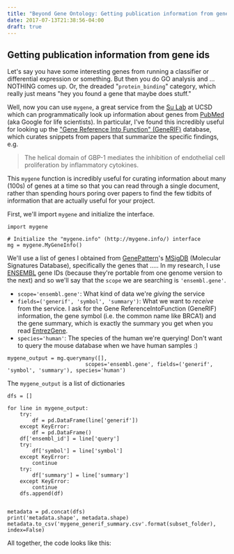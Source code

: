 ```yaml
---
title: "Beyond Gene Ontology: Getting publication information from gene ids"
date: 2017-07-13T21:38:56-04:00
draft: true
---
```


## Getting publication information from gene ids

Let's say you have some interesting genes from running a classifier or differential expression or something. But then you do GO analysis and ... NOTHING comes up. Or, the dreaded "`protein_binding`" category, which really just means "hey you found a gene that maybe does stuff."

Well, now you can use `mygene`, a great service from the [Su Lab]() at UCSD which can programmatically look up information about genes from [PubMed]() (aka Google for life scientists). In particular, I've found this incredibly useful for looking up the ["Gene Reference Into Function" (GeneRIF)]() database, which curates snippets from papers that summarize the specific findings, e.g.

> The helical domain of GBP-1 mediates the inhibition of endothelial cell proliferation by inflammatory cytokines.

This `mygene` function is incredibly useful for curating information about many (100s) of genes at a time so that you can read through a single document, rather than spending hours poring over papers to find the few tidbits of information that are actually useful for your project.

First, we'll import `mygene` and initialize the interface.

```
import mygene

# Initialize the "mygene.info" (http://mygene.info/) interface
mg = mygene.MyGeneInfo()
```

We'll use a list of genes I obtained from [GenePattern]()'s [MSigDB]() (Molecular Signatures Database), specifically the genes that ..... In my research, I use [ENSEMBL]() gene IDs (because they're portable from one genome version to the next) and so we'll say that the `scope` we are searching is `'ensembl.gene'`.

- `scope='ensembl.gene'`: What kind of data we're *giving* the service
- `fields=('generif', 'symbol', 'summary')`: What we want to *receive* from the service. I ask for the Gene ReferenceIntoFunction (GeneRIF) information, the gene symbol (i.e. the common name like BRCA1) and the gene summary, which is exactly the summary you get when you read [EntrezGene](https://www.ncbi.nlm.nih.gov/gene).
- `species='human'`: The species of the human we're querying! Don't want to query the mouse database when we have human samples :)


```
mygene_output = mg.querymany([],
                         scopes='ensembl.gene', fields=('generif', 'symbol', 'summary'), species='human')
```

The `mygene_output` is a list of dictionaries

```                         
dfs = []

for line in mygene_output:
    try:
        df = pd.DataFrame(line['generif'])
    except KeyError:
        df = pd.DataFrame()
    df['ensembl_id'] = line['query']
    try:
        df['symbol'] = line['symbol']
    except KeyError:
        continue
    try:
        df['summary'] = line['summary']
    except KeyError:
        continue
    dfs.append(df)


metadata = pd.concat(dfs)
print('metadata.shape', metadata.shape)
metadata.to_csv('mygene_generif_summary.csv'.format(subset_folder), index=False)
```


All together, the code looks like this:
